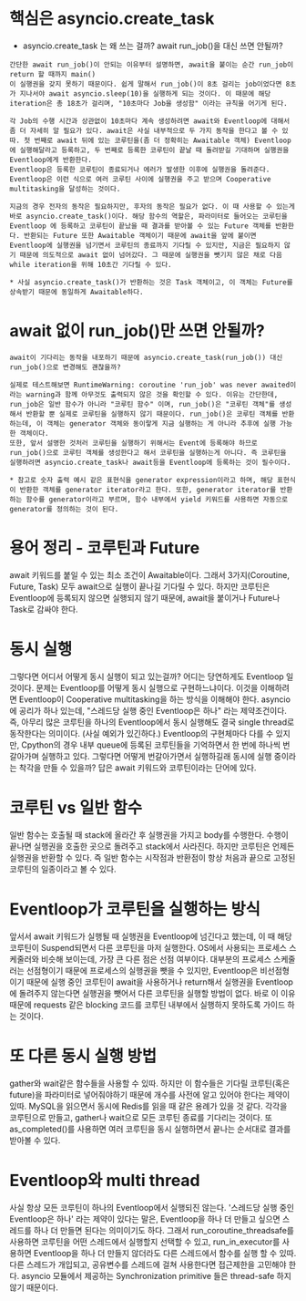 # 핵심은 asyncio.create_task

- asyncio.create_task 는 왜 쓰는 걸까? await run_job()을 대신 쓰면 안될까?
```
간단한 await run_job()이 안되는 이유부터 설명하면, await을 붙이는 순간 run_job이 return 할 때까지 main()
이 실행권을 갖지 못하기 때문이다. 쉽게 말해서 run_job()이 8초 걸리는 job이었다면 8초가 지나서야 await asyncio.sleep(10)을 실행하게 되는 것이다. 이 때문에 해당 iteration은 총 18초가 걸리며, "10초마다 Job을 생성함" 이라는 규칙을 어기게 된다.

각 Job의 수행 시간과 상관없이 10초마다 계속 생성하려면 await와 Eventloop에 대해서 좀 더 자세히 알 필요가 있다. await은 사실 내부적으로 두 가지 동작을 한다고 볼 수 있따. 첫 번째로 await 뒤에 있는 코루틴을(좀 더 정확히는 Awaitable 객체) Eventloop에 실행해달라고 등록하고, 두 번째로 등록한 코루틴이 끝날 때 돌려받길 기대하며 실행권을 Eventloop에게 반환한다.
Eventloop은 등록한 코루틴이 종료되거나 에러가 발생한 이후에 실행권을 돌려준다. Eventloop은 이런 식으로 여러 코루틴 사이에 실행권을 주고 받으며 Cooperative multitasking을 달성하는 것이다.

지금의 경우 전자의 동작은 필요하지만, 후자의 동작은 필요가 없다. 이 때 사용할 수 있는게 바로 asyncio.create_task()이다. 해당 함수의 역할은, 파라미터로 들어오는 코루틴을 Eventloop 에 등록하고 코루틴이 끝났을 때 결과를 받아볼 수 있는 Future 객체를 반환한다. 반환되는 Future 또한 Awaitable 객체이기 때문에 await을 앞에 붙이면 Eventloop에 실행권을 넘기면서 코루틴의 종료까지 기다릴 수 있지만, 지금은 필요하지 않기 때문에 의도적으로 await 없이 넘어갔다. 그 때문에 실행권을 뺏기지 않은 채로 다음 while iteration을 위해 10초간 기다릴 수 있다.

* 사실 asyncio.create_task()가 반환하는 것은 Task 객체이고, 이 객체는 Future를 상속받기 때문에 동일하게 Awaitable하다.
```

# await 없이 run_job()만 쓰면 안될까?
```
await이 기다리는 동작을 내포하기 때문에 asyncio.create_task(run_job()) 대신 run_job()으로 변경해도 괜찮을까?

실제로 테스트해보면 RuntimeWarning: coroutine 'run_job' was never awaited이라는 warning과 함께 아무것도 출력되지 않은 것을 확인할 수 있다. 이유는 간단한데, run_job은 일반 함수가 아니라 "코루틴 함수" 이며, run_job()은 "코루틴 객체"를 생성해서 반환할 뿐 실제로 코루틴을 실행하지 않기 때문이다. run_job()은 코루틴 객체를 반환하는데, 이 객체는 generator 객체와 동이랗게 지금 실행하는 게 아니라 추후에 실행 가능한 객체이다.
또한, 앞서 설명한 것처러 코루틴을 실행하기 위해서는 Event에 등록해야 하므로 run_job()으로 코루틴 객체를 생성한다고 해서 코루틴을 실행하는게 아니다. 즉 코루틴을 실행하려면 asyncio.create_task나 await등을 Eventloop에 등록하는 것이 필수이다.

* 참고로 숫자 출력 예시 같은 표현식을 generator expression이라고 하며, 해당 표현식이 반환한 객체를 generator iterator라고 한다. 또한, generator iterator를 반환하는 함수를 generator이라고 부르며, 함수 내부에서 yield 키워드를 사용하면 자동으로 generator를 정의하는 것이 된다.
```

# 용어 정리 - 코루틴과 Future
await 키워드를 붙일 수 있는 최소 조건이 Awaitable이다. 
그래서 3가지(Coroutine, Future, Task) 모두 await으로 실행이 끝나길 기다릴 수 있다. 하지만 코루틴은 Eventloop에 등록되지 않으면 실행되지 않기 때문에, await을 붙이거나 Future나 Task로 감싸야 한다.

# 동시 실행
그렇다면 어디서 어떻게 동시 실행이 되고 있는걸까?
어디는 당연하게도 Eventloop 일 것이다. 문제는 Eventloop를 어떻게 동시 실행으로 구현하느냐이다. 이것을 이해하려면 Eventloop이 Cooperative multitasking을 하는 방식을 이해해야 한다. asyncio에 공리가 하나 있는데, "스레드당 실행 중인 Eventloop은 하나" 라는 제약조건이다. 즉, 아무리 많은 코루틴을 하나의 Eventloop에서 동시 실행해도 결국 single thread로 동작한다는 의미이다. (사실 예외가 있긴하다.) Eventloop의 구현체마다 다를 수 있지만, Cpython의 경우 내부 queue에 등록된 코루틴들을 기억하면서 한 번에 하나씩 번갈아가며 실행하고 있다. 그렇다면 어떻게 번갈아가면서 실행하길래 동시에 실행 중이라는 착각을 만들 수 있을까? 답은 await 키워드와 코루틴이라는 단어에 있다.

# 코루틴 vs 일반 함수
일반 함수는 호출될 때 stack에 올라간 후 실행권을 가지고 body를 수행한다.
수행이 끝나면 실행권을 호출한 곳으로 돌려주고 stack에서 사라진다. 하지만 코루틴은 언제든 실행권을 반환할 수 있다. 즉 일반 함수는 시작점과 반환점이 항상 처음과 끝으로 고정된 코루틴의 일종이라고 볼 수 있다.

# Eventloop가 코루틴을 실행하는 방식
앞서서 await 키워드가 실행될 때 실행권을 Eventloop에 넘긴다고 했는데, 이 때 해당 코루틴이 Suspend되면서 다른 코루틴을 마저 실행한다. OS에서 사용되는 프로세스 스케줄러와 비슷해 보이는데, 가장 큰 다른 점은 선점 여부이다. 대부분의 프로세스 스케줄러는 선점형이기 때문에 프로세스의 실행권을 뺏을 수 있지만, Eventloop은 비선점형이기 때문에 실행 중인 코루틴이 await을 사용하거나 return해서 실행권을 Eventloop에 돌려주지 않는다면 실행권을 뺏어서 다른 코루틴을 실행할 방법이 없다. 바로 이 이유 때문에 requests 같은 blocking 코드를 코루틴 내부에서 실행하지 못하도록 가이드 하는 것이다.

# 또 다른 동시 실행 방법
gather와 wait같은 함수들을 사용할 수 있따. 하지만 이 함수들은 기다릴 코루틴(혹은 future)을 파라미터로 넣어줘야하기 때문에 개수를 사전에 알고 있어야 한다는 제약이 있따. MySQL을 읽으면서 동시에 Redis를 읽을 때 같은 용례가 있을 것 같다. 각각을 코루틴으로 만들고, gather나 wait으로 모든 코루틴 종료를 기다리는 것이다. 또 as_completed()를 사용하면 여러 코루틴을 동시 실행하면서 끝나는 순서대로 결과를 받아볼 수 있다.

# Eventloop와 multi thread
사실 항상 모든 코루틴이 하나의 Eventloop에서 실행되진 않는다. '스레드당 실행 중인 Eventloop은 하나' 라는 제약이 있다는 말은, Eventloop을 하나 더 만들고 싶으면 스레드를 하나 더 만들면 된다는 의미이기도 하다. 그래서 run_coroutine_threadsafe를 사용하면 코루틴을 어떤 스레드에서 실행할지 선택할 수 있고, run_in_executor를 사용하면 Eventloop을 하나 더 만들지 않더라도 다른 스레드에서 함수를 실행 할 수 있따. 다른 스레드가 개입되고, 공유변수를 스레드에 걸쳐 사용한다면 접근제한을 고민해야 한다.
asyncio 모듈에서 제공하는 Synchronization primitive 들은 thread-safe 하지 않기 때문이다.
